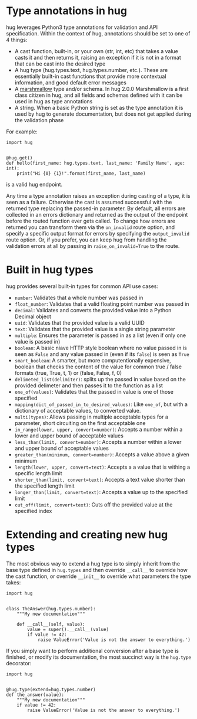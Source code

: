 Type annotations in hug
=======================

hug leverages Python3 type annotations for validation and API specification. Within the context of hug, annotations should be set to one of 4 things:

 - A cast function, built-in, or your own (str, int, etc) that takes a value casts it and then returns it, raising an exception if it is not in a format that can be cast into the desired type
 - A hug type (hug.types.text, hug.types.number, etc.). These are essentially built-in cast functions that provide more contextual information, and good default error messages
 - A [marshmallow](https://marshmallow.readthedocs.org/en/latest/) type and/or schema. In hug 2.0.0 Marshmallow is a first class citizen in hug, and all fields and schemas defined with it can be used in hug as type annotations
 - A string. When a basic Python string is set as the type annotation it is used by hug to generate documentation, but does not get applied during the validation phase

For example:

    import hug


    @hug.get()
    def hello(first_name: hug.types.text, last_name: 'Family Name', age: int):
        print("Hi {0} {1}!".format(first_name, last_name)

is a valid hug endpoint.

Any time a type annotation raises an exception during casting of a type, it is seen as a failure. Otherwise the cast is assumed successful with the returned type replacing the passed-in parameter. By default, all errors are collected in an errors dictionary and returned as the output of the endpoint before the routed function ever gets called. To change how errors are returned you can transform them via the `on_invalid` route option, and specify a specific output format for errors by specifying the `output_invalid` route option. Or, if you prefer, you can keep hug from handling the validation errors at all by passing in `raise_on_invalid=True` to the route.

Built in hug types
==================

hug provides several built-in types for common API use cases:

 - `number`: Validates that a whole number was passed in
 - `float_number`: Validates that a valid floating point number was passed in
 - `decimal`: Validates and converts the provided value into a Python Decimal object
 - `uuid`: Validates that the provided value is a valid UUID
 - `text`: Validates that the provided value is a single string parameter
 - `multiple`: Ensures the parameter is passed in as a list (even if only one value is passed in)
 - `boolean`: A basic niave HTTP style boolean where no value passed in is seen as `False` and any value passed in (even if its `false`) is seen as `True`
 - `smart_boolean`: A smarter, but more computentionally expensive, boolean that checks the content of the value for common true / false formats (true, True, t, 1) or (false, False, f, 0)
 - `delimeted_list(delimiter)`: splits up the passed in value based on the provided delimeter and then passes it to the function as a list
 - `one_of(values)`: Validates that the passed in value is one of those specified
 - `mapping(dict_of_passed_in_to_desired_values)`: Like `one_of`, but with a dictionary of acceptable values, to converted value.
 - `multi(types)`: Allows passing in multiple acceptable types for a parameter, short circuiting on the first acceptable one
 - `in_range(lower, upper, convert=number)`: Accepts a number within a lower and upper bound of acceptable values
 - `less_than(limit, convert=number)`: Accepts a number within a lower and upper bound of acceptable values
 - `greater_than(minimum, convert=number)`: Accepts a value above a given minimum
 - `length(lower, upper, convert=text)`: Accepts a a value that is withing a specific length limit
 - `shorter_than(limit, convert=text)`: Accepts a text value shorter than the specified length limit
 - `longer_than(limit, convert=text)`: Accepts a value up to the specified limit
 - `cut_off(limit, convert=text)`: Cuts off the provided value at the specified index

Extending and creating new hug types
====================================

The most obvious way to extend a hug type is to simply inherit from the base type defined in `hug.types` and then override `__call__` to override how the cast function, or override `__init__` to override what parameters the type takes:

    import hug


    class TheAnswer(hug.types.number):
        """My new documentation"""

        def __call__(self, value):
            value = super().__call__(value)
            if value != 42:
                raise ValueError('Value is not the answer to everything.')

If you simply want to perform additional conversion after a base type is finished, or modify its documentation, the most succinct way is the `hug.type` decorator:

    import hug


    @hug.type(extend=hug.types.number)
    def the_answer(value):
        """My new documentation"""
        if value != 42:
            raise ValueError('Value is not the answer to everything.')
